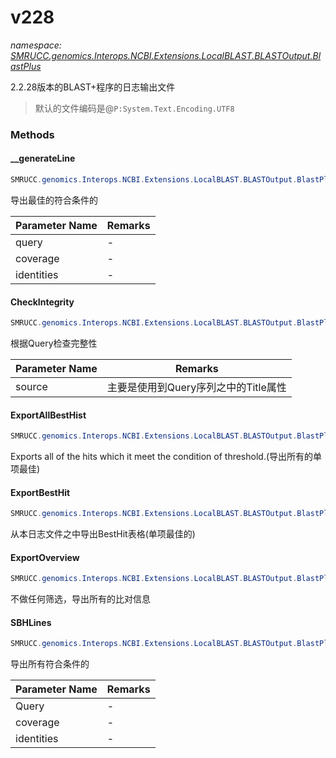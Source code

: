 ﻿# v228
_namespace: [SMRUCC.genomics.Interops.NCBI.Extensions.LocalBLAST.BLASTOutput.BlastPlus](./index.md)_

2.2.28版本的BLAST+程序的日志输出文件

> 
>  默认的文件编码是@``P:System.Text.Encoding.UTF8``
>  


### Methods

#### __generateLine
```csharp
SMRUCC.genomics.Interops.NCBI.Extensions.LocalBLAST.BLASTOutput.BlastPlus.v228.__generateLine(SMRUCC.genomics.Interops.NCBI.Extensions.LocalBLAST.BLASTOutput.BlastPlus.Query,System.Double,System.Double)
```
导出最佳的符合条件的

|Parameter Name|Remarks|
|--------------|-------|
|query|-|
|coverage|-|
|identities|-|


#### CheckIntegrity
```csharp
SMRUCC.genomics.Interops.NCBI.Extensions.LocalBLAST.BLASTOutput.BlastPlus.v228.CheckIntegrity(SMRUCC.genomics.SequenceModel.FASTA.FastaFile)
```
根据Query检查完整性

|Parameter Name|Remarks|
|--------------|-------|
|source|主要是使用到Query序列之中的Title属性|


#### ExportAllBestHist
```csharp
SMRUCC.genomics.Interops.NCBI.Extensions.LocalBLAST.BLASTOutput.BlastPlus.v228.ExportAllBestHist(System.Double,System.Double)
```
Exports all of the hits which it meet the condition of threshold.(导出所有的单项最佳)

#### ExportBestHit
```csharp
SMRUCC.genomics.Interops.NCBI.Extensions.LocalBLAST.BLASTOutput.BlastPlus.v228.ExportBestHit(System.Double,System.Double)
```
从本日志文件之中导出BestHit表格(单项最佳的)

#### ExportOverview
```csharp
SMRUCC.genomics.Interops.NCBI.Extensions.LocalBLAST.BLASTOutput.BlastPlus.v228.ExportOverview
```
不做任何筛选，导出所有的比对信息

#### SBHLines
```csharp
SMRUCC.genomics.Interops.NCBI.Extensions.LocalBLAST.BLASTOutput.BlastPlus.v228.SBHLines(SMRUCC.genomics.Interops.NCBI.Extensions.LocalBLAST.BLASTOutput.BlastPlus.Query,System.Double,System.Double)
```
导出所有符合条件的

|Parameter Name|Remarks|
|--------------|-------|
|Query|-|
|coverage|-|
|identities|-|



